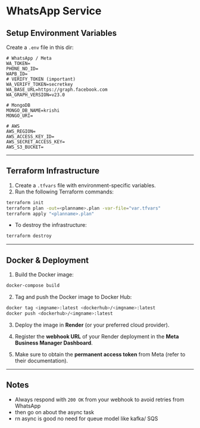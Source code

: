 # WhatsApp Service

## Setup Environment Variables

Create a `.env` file in this dir:

```env
# WhatsApp / Meta
WA_TOKEN=
PHONE_NO_ID=
WAPB_ID=
# VERIFY_TOKEN (important)
WA_VERIFY_TOKEN=secretkey
WA_BASE_URL=https://graph.facebook.com
WA_GRAPH_VERSION=v23.0

# MongoDB
MONGO_DB_NAME=krishi
MONGO_URI=

# AWS
AWS_REGION=
AWS_ACCESS_KEY_ID=
AWS_SECRET_ACCESS_KEY=
AWS_S3_BUCKET=
```

---

## Terraform Infrastructure

1. Create a `.tfvars` file with environment-specific variables.
2. Run the following Terraform commands:

```bash
terraform init
terraform plan -out=<planname>.plan -var-file="var.tfvars"
terraform apply "<planname>.plan"
```

- To destroy the infrastructure:

```bash
terraform destroy
```

---

## Docker & Deployment

1. Build the Docker image:

```bash
docker-compose build
```

2. Tag and push the Docker image to Docker Hub:

```bash
docker tag <imgname>:latest <dockerhub>/<imgname>:latest
docker push <dockerhub>/<imgname>:latest
```

3. Deploy the image in **Render** (or your preferred cloud provider).

4. Register the **webhook URL** of your Render deployment in the **Meta Business Manager Dashboard**.

5. Make sure to obtain the **permanent access token** from Meta (refer to their documentation).

---

## Notes

- Always respond with `200 OK` from your webhook to avoid retries from WhatsApp
- then go on about the async task
- rn async is good no need for queue model like kafka/ SQS
